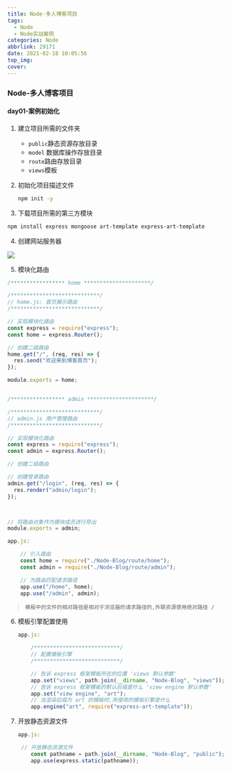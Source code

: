 ```yaml
---
title: Node-多人博客项目
tags:
  - Node
  - Node实战案例
categories: Node
abbrlink: 29171
date: 2021-02-18 10:05:56
top_img:
cover:
---
```




###  Node-多人博客项目



####  day01-案例初始化

1. 建立项目所需的文件夹

   + `public`静态资源存放目录
   + `model` 数据库操作存放目录
   + `route`路由存放目录
   + `views`模板

2. 初始化项目描述文件

   ```bash
   npm init -y
   ```

3.  下载项目所需的第三方模块

   ```bash
   npm install express mongoose art-template express-art-template
   ```

4.  创建网站服务器

   <img src="https://gitee.com/wang_hong_bin/repo-bin/raw/master/nodeBlog.png">

5.  模块化路由

   ```javascript
   /***************** home *********************/
   
   /****************************/
   // home.js: 首页展示路由
   /****************************/
   
   // 实现模块化路由
   const express = require("express");
   const home = express.Router();
   
   // 创建二级路由
   home.get("/", (req, res) => {
     res.send("欢迎来到博客首页");
   });
   
   module.exports = home;
   
   
   /***************** admin *********************/
   
   /****************************/
   // admin.js 用户管理路由
   /****************************/
   
   // 实现模块化路由
   const express = require("express");
   const admin = express.Router();
   
   // 创建二级路由
   
   // 创建登录路由
   admin.get("/login", (req, res) => {
     res.render("admin/login");
   });
   
   
   
   // 将路由对象作为模块成员进行导出
   module.exports = admin;
   
   ```

   ```javascript
   app.js: 
   
       // 引入路由
       const home = require("./Node-Blog/route/home");
       const admin = require("./Node-Blog/route/admin");
   
       // 为路由匹配请求路径
       app.use("/home", home);
       app.use("/admin", admin);
   
   ```

   > `模板中的文件的相对路径是相对于浏览器的请求路径的,外联资源使用绝对路径 /`

6. 模板引擎配置使用

   ```javascript
   app.js:
   
       /***************************/
       // 配置模板引擎
       /***************************/
   
       // 告诉 express 框架模板所在的位置 'views 默认参数'
       app.set("views", path.join(__dirname, "Node-Blog", "views"));
       // 告诉 express 框架模板的默认后缀是什么 'view engine 默认参数'
       app.set("view engine", "art");
       // 当渲染后缀为 art 的模板时,所使用的模板引擎是什么
       app.engine("art", require("express-art-template"));
   
   ```

7. 开放静态资源文件

   ```javascript
   app.js:
   
   	// 开放静态资源文件
       const pathname = path.join(__dirname, "Node-Blog", "public");
       app.use(express.static(pathname));
   
   ```

   